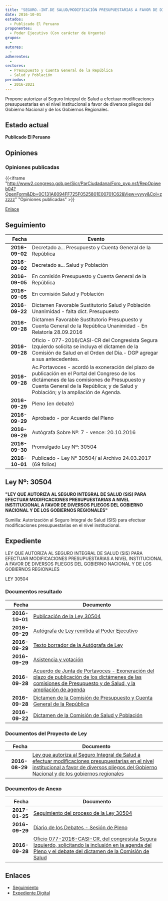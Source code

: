 ```yaml
---
title: "SEGURO.-INT.DE SALUD/MODIFICACIÓN PRESUPUESTARIAS A FAVOR DE DIVERSOS PLIEGOS GOBIERNO NACIONAL Y GOBIERNOS REGIONALES"
date: 2016-10-01
estados: 
  - Publicado El Peruano
proponentes: 
  - Poder Ejecutivo (Con carácter de Urgente)
grupos: 
  - 
autores: 
  - 
adherentes: 
  - 
sectores: 
  - Presupuesto y Cuenta General de la República
  - Salud y Población
periodos: 
  - 2016-2021
---
```


Propone autorizar al Seguro Integral de Salud a efectuar modificaciones presupuestarias en el nivel institucional a favor de diversos pliegos del Gobierno Nacional y de los Gobiernos Regionales.


## Estado actual

**Publicado El Peruano**

## Opiniones

### Opiniones publicadas

{{<iframe "http://www2.congreso.gob.pe/Sicr/ParCiudadana/Foro_pvp.nsf/RepOpiweb04?OpenForm&Db=0C131A6094FF725F0525801E00701C62&View=yyyy&Col=zzzzz" "Opiniones publicadas" >}}

[Enlace](http://www2.congreso.gob.pe/Sicr/ParCiudadana/Foro_pvp.nsf/RepOpiweb04?OpenForm&Db=0C131A6094FF725F0525801E00701C62&View=yyyy&Col=zzzzz)

## Seguimiento

| Fecha | Evento |
|------:|--------|
| **2016-09-02** | Decretado a... Presupuesto y Cuenta General de la República|
| **2016-09-02** | Decretado a... Salud y Población|
| **2016-09-05** | En comisión Presupuesto y Cuenta General de la República|
| **2016-09-05** | En comisión Salud y Población|
| **2016-09-22** | Dictamen Favorable Sustitutorio Salud y Población Unanimidad - falta dict. Presupuesto|
| **2016-09-28** | Dictamen Favorable Sustitutorio Presupuesto y Cuenta General de la República Unanimidad - En Relatoría 28.09.2016|
| **2016-09-28** | Oficio - 077-2016/CASI-CR del Congresista Segura Izquierdo solicita se incluya el dictamen de la Comisión de Salud en el Orden del Día.- DGP agregar a sus antecedentes.|
| **2016-09-28** | Ac.Portavoces - acordó la exoneración del plazo de publicación en el Portal del Congreso de los dictámenes de las comisiones de Presupuesto y Cuenta General de la República; y de Salud y Población; y la ampliación de Agenda.|
| **2016-09-29** | Pleno (en debate)|
| **2016-09-29** | Aprobado - por Acuerdo del Pleno|
| **2016-09-29** | Autógrafa Sobre Nº: 7 - vence: 20.10.2016|
| **2016-09-30** | Promulgado Ley Nº: 30504|
| **2016-10-01** | Publicado - Ley N° 30504/ al Archivo 24.03.2017 (69 folios)|

## Ley Nº: 30504

**"LEY QUE AUTORIZA AL SEGURO INTEGRAL DE SALUD (SIS) PARA EFECTUAR MODIFICACIONES PRESUPUESTARIAS A NIVEL INSTITUCIONAL A FAVOR DE DIVERSOS PLIEGOS DEL GOBIERNO NACIONAL Y DE LOS GOBIERNOS REGIONALES"**

Sumilla: Autorización al Seguro Integral de Salud (SIS) para efectuar modificaciones presupuestarias en el nivel institucional.


## Expediente

LEY QUE AUTORIZA AL SEGURO INTEGRAL DE SALUD (SIS) PARA EFECTUAR MODIFICACIONES PRESUPUESTARIAS A NIVEL INSTITUCIONAL A FAVOR DE DIVERSOS PLIEGOS DEL GOBIERNO NACIONAL Y DE LOS GOBIERNOS REGIONALES

LEY 30504


### Documentos resultado

| Fecha | Documento |
|------:|--------|
| **2016-10-01** | [Publicación de la Ley 30504](http://www.leyes.congreso.gob.pe/Documentos/2016_2021/ADLP/Normas_Legales/30504-LEY.pdf) |
| **2016-09-29** | [Autógrafa de Ley remitida al Poder Ejecutivo](http://www.leyes.congreso.gob.pe/Documentos/2016_2021/ADLP/Texto_Aprobado/AU0017020160929.pdf) |
| **2016-09-29** | [Texto borrador de la Autógrafa de Ley](http://www2.congreso.gob.pe/Sicr/TraDocEstProc/Contdoc03_2011.nsf/ba75101a33765c2c05257e5400552213/e96502b755a1803d052580bc0053a077/$FILE/BAU0017020160929.pdf) |
| **2016-09-29** | [Asistencia y votación](http://www.leyes.congreso.gob.pe/Documentos/2016_2021/Asistencia_y_Votacion/Proyectos_de_Ley/AV0017020160929.pdf) |
| **2016-09-28** | [Acuerdo de Junta de Portavoces - Exoneración del plazo de publicación de los dictámenes de las comisiones de Presupuesto y de Salud, y la ampliación de agenda](http://www2.congreso.gob.pe/Sicr/TraDocEstProc/Contdoc03_2011.nsf/0/9d31bcbf5efe57dc052580c700573974/$FILE/AJP0017020160928.pdf) |
| **2016-09-28** | [Dictamen de la Comisión de Presupuesto y Cuenta General de la República](http://www.leyes.congreso.gob.pe/Documentos/2016_2021/Dictamenes/Proyectos_de_Ley/00170DC17MAY20160928.pdf) |
| **2016-09-22** | [Dictamen de la Comisión de Salud y Población](http://www.leyes.congreso.gob.pe/Documentos/2016_2021/Dictamenes/Proyectos_de_Ley/00170DC21MAY20160922.pdf) |

### Documentos del Proyecto de Ley

| Fecha | Documento |
|------:|--------|
| **2016-08-29** | [Ley que autoriza al Seguro Integral de Salud a efectuar modificaciones presupuestarias en el nivel institucional a favor de diversos pliegos del Gobierno Nacional y de los gobiernos regionales](http://www.leyes.congreso.gob.pe/Documentos/2016_2021/Proyectos_de_Ley_y_de_Resoluciones_Legislativas/PL0017020160829..pdf) |

### Documentos de Anexo

| Fecha | Documento |
|------:|--------|
| **2017-01-25** | [Seguimiento del proceso de la Ley 30504](http://www2.congreso.gob.pe/Sicr/TraDocEstProc/Contdoc03_2011.nsf/ba75101a33765c2c05257e5400552213/b94aae851ba5ac5d052580c900691c63/$FILE/00170PL20170125.pdf) |
| **2016-09-29** | [Diario de los Debates - Sesión de Pleno](http://www.leyes.congreso.gob.pe/Documentos/2016_2021/ADLP/Diario_Debates/30504_DD.pdf) |
| **2016-09-28** | [Oficio 077-2016-CASI-CR, del congresista Segura Izquierdo, solicitando la inclusión en la agenda del Pleno y el debate del dictamen de la Comisión de Salud](http://www.leyes.congreso.gob.pe/Documentos/2016_2021/Oficios/Congresistas/OFICIO-077-2016-CASI-CR.pdf) |

## Enlaces 

- [Seguimiento](http://www2.congreso.gob.pe/Sicr/TraDocEstProc/CLProLey2016.nsf/f7fff46988ca05b1052578e100829cc7/877eaf33d8b3a5680525801e006b52a2?OpenDocument)
- [Expediente Digital](http://www2.congreso.gob.pehttp://www2.congreso.gob.pe/Sicr/TraDocEstProc/CLProLey2016.nsf/f7fff46988ca05b1052578e100829cc7/877eaf33d8b3a5680525801e006b52a2?OpenDocument&Click=05257FB7005EB655.eb71d0cf91d8294e05256cdf006b5706/$Body/0.1C6C)
